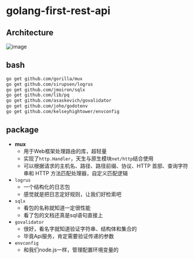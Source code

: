 # golang-first-rest-api

## Architecture

![image](https://user-images.githubusercontent.com/10555820/197550582-5798d9e5-7063-4a11-8a7f-c5ed55f49238.png)

## bash

```bash
go get github.com/gorilla/mux
go get github.com/sirupsen/logrus
go get github.com/jmoiron/sqlx
go get github.com/lib/pq
go get github.com/asaskevich/govalidator
go get github.com/joho/godotenv
go get github.com/kelseyhightower/envconfig
```

## package

- **mux**
  - 用于Web框架处理路由的库，超轻量
  - 实现了`http.Handler`，天生与原生模块`net/http`结合使用
  - 可以根据请求的主机名、路径、路径前缀、协议、HTTP 首部、查询字符串和 HTTP 方法匹配处理器，自定义匹配逻辑
- `logrus`
  - 一个结构化的日志包
  - 感觉就是把日志定好规则，让我们好检索吧
- `sqlx`
  - 看包的名称就知道一定很性能
  - 看了包的文档还真是sql语句直接上
- `govalidator`
  - 很好，看名字就知道验证字符串、结构体和集合的
  - 毕竟Api服务，肯定需要验证传递的参数
- `envconfig`
  - 和我们node.js一样，管理配置环境变量的
